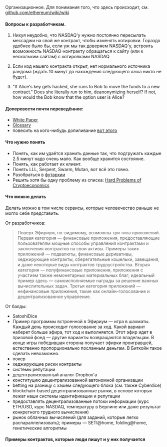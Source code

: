 Организационное. Для понимания того, что здесь происходит, см. [github.com/ethereum/wiki/wiki](https://github.com/ethereum/wiki/wiki)

#### Вопросы к разработчикам.

1. Нихуя неудобно, что NASDAQ'у нужно постоянно пересылать мессаджи на свой же контракт, чтобы изменять котировки. Гораздо удобнее было бы, если уж мы так доверяем NASDAQ'у, встроить возможность NASDAQ-контракту обращаться к сайту (или к нескольким сайтам) с котировками NASDAQ

2. Если код нашего контракта открыт, нет нормального источника рандома (ждать 10 минут до нахождения следующего хэша никто не будет).

3. "If Alice's key gets hacked, she runs to Bob to move the funds to a new contract." Does she literally *run* to him, deanonymizing herself? If not, how would the Bob know that the option user is Alice? 

#### Доперевести почти переведённое:

* [White Paper](https://github.com/snordenstorm/wiki/wiki/%5BRussian%5D-White-Paper)
* [Glossary](https://github.com/snordenstorm/wiki/wiki/%5BRussian%5D-Glossary)
* повесить на кого-нибудь допиливание [вот этого](https://github.com/snordenstorm/wiki/wiki/%5BRussian%5D-Open-Problems)

#### Что нужно понять

* Понять, как им удаётся хранить данные так, что подгружать каждые 2.5 минут надо очень мало. Как вообще хранится состояние. 
* Понять, как работает их клиент.
* Понять LLL, Serpent, Swarm, Mutan, вот всё это говно.
* Разобраться в [футархии](http://hanson.gmu.edu/futarchy.html)
* Решить хотя бы одну проблему из списка: [Hard Problems of Cryptoeconomics](https://github.com/ethereum/wiki/wiki/Problems)

#### Что можно делать

Делать можно в том числе сервисы, которые человечество раньше не могло себе представить. 

От разработчиков:
> Поверх Эфириум, по-видимому, возможны три типа приложений. Первая категория — финансовые приложения, предоставляющие пользователям мощные способы управления контрактами и заключения контрактов на свои активы. Примеры таких приложений — подвалюты, финансовые деривативы, хеджирующие контракты, сберегательные кошельки, завещания, и даже некоторые виды контрактов трудоустройства. Вторая категория — полуфинансовые приложения, приложения с участием также немонетарных материальных благ; идеальный пример здесь — самоисполняемые награды за решение важных вычислительных задач. Третья категория приложений — нефинансовые приложения, такие как онлайн-голосование и децентрализованное управление.

От балды:
* SatoshiDice
* Пример программы встроенной в Эфириум — игра в шахматы. Каждый день происходит голосование за ход. Какой вариант наберет больше эфира, тот ход и выполняется. Этот эфир идет в призовой фонд — другие варианты возвращаются владельцам. В конце игры победившая сторона получает эфирки проигравшей, естественно пропорционально посланным деньгам. В Биткойн такое сделать невозможно.
* покер
* хеджирующие риски контракты
* системы репутации
* децентрализованный аналог Dropbox'а
* конституцию децентрализованной автономной организации
* betting на разницу с хэшем следующего блока (см. также Cyberdice)
* blockchain-based децентрализованные рынки, в основе которых лежат наши системы идентификации и репутации
* предоставлять децентрализованные потоки информации (курс ETH/USD, курс NASDAQ, температуру в Берлине или даже результат конкретного трудного вычисления)
* рынок облачных вычислений (для заданий, которые легко распараллелизовать); примеры — SETI@home, folding@home, генетические алгоритмы 

#### Примеры контрактов, которые люди пишут и у них получается